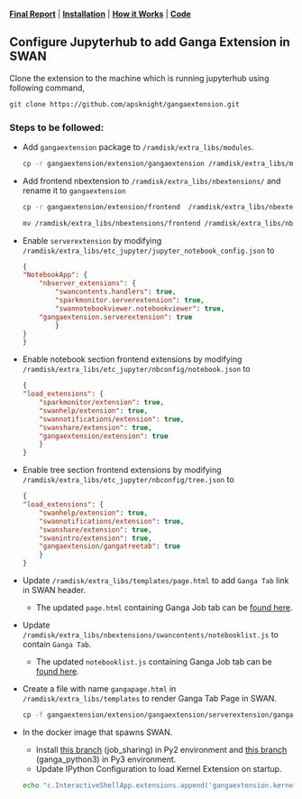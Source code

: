 **[Final Report](index.md)** |
**[Installation](install.md)** |
**[How it Works](how.md)** |
**[Code](https://github.com/apsknight/gangaextension)**

## Configure Jupyterhub to add Ganga Extension in SWAN

Clone the extension to the machine which is running jupyterhub using following command,
```bash
git clone https://github.com/apsknight/gangaextension.git
```

### Steps to be followed:
- Add `gangaextension` package to `/ramdisk/extra_libs/modules`.
    ```bash
    cp -r gangaextension/extension/gangaextension /ramdisk/extra_libs/modules
    ```

- Add frontend nbextension to `/ramdisk/extra_libs/nbextensions/` and rename it to `gangaextension`
    ```bash
    cp -r gangaextension/extension/frontend  /ramdisk/extra_libs/nbextensions

    mv /ramdisk/extra_libs/nbextensions/frontend /ramdisk/extra_libs/nbextensions/gangaextension
    ```

- Enable `serverextension` by modifying `/ramdisk/extra_libs/etc_jupyter/jupyter_notebook_config.json` to
    ```json
    {
    "NotebookApp": {
        "nbserver_extensions": {
            "swancontents.handlers": true,
            "sparkmonitor.serverextension": true,
            "swannotebookviewer.notebookviewer": true,
        "gangaextension.serverextension": true
            }
    }
    }
    ```

- Enable notebook section frontend extensions by modifying `/ramdisk/extra_libs/etc_jupyter/nbconfig/notebook.json` to
    ```json
    {
    "load_extensions": {
        "sparkmonitor/extension": true,
        "swanhelp/extension": true,
        "swannotifications/extension": true,
        "swanshare/extension": true,
        "gangaextension/extension": true
        }
    }
    ```

- Enable tree section frontend extensions by modifying `/ramdisk/extra_libs/etc_jupyter/nbconfig/tree.json` to
    ```json
    {
    "load_extensions": {
        "swanhelp/extension": true,
        "swannotifications/extension": true,
        "swanshare/extension": true,
        "swanintro/extension": true,
        "gangaextension/gangatreetab": true
        }
    }

    ```
- Update `/ramdisk/extra_libs/templates/page.html` to add `Ganga Tab` link in SWAN header.
    + The updated `page.html` containing Ganga Job tab can be [found here](https://gist.github.com/apsknight/f0d4cebf911dadf4e98366e98f934f2e).

- Update `/ramdisk/extra_libs/nbextensions/swancontents/notebooklist.js` to contain `Ganga Tab`.
    + The updated `notebooklist.js` containing Ganga Job tab can be [found here](https://gist.github.com/apsknight/89361825773806eff1bd3e7a1c4f6691).

- Create a file with name `gangapage.html` in `/ramdisk/extra_libs/templates` to render Ganga Tab Page in SWAN.
    ```bash
    cp -f gangaextension/extension/gangaextension/serverextension/gangapage.html /ramdisk/extra_libs/templates
    ```

- In the docker image that spawns SWAN.
    + Install [this branch](https://github.com/apsknight/ganga/tree/job_sharing) (job_sharing) in Py2 environment and [this branch](https://github.com/apsknight/ganga/tree/ganga_python3) (ganga_python3) in Py3 environment.
    + Update IPython Configuration to load Kernel Extension on startup.
    ```bash
    echo "c.InteractiveShellApp.extensions.append('gangaextension.kernelextension')" >>  $(ipython profile locate default)/ipython_kernel_config.py
    ```
